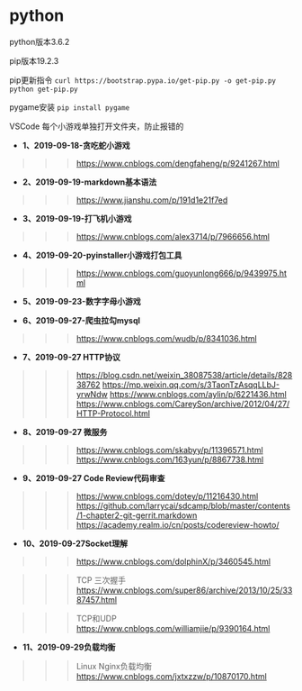 # python
python版本3.6.2

pip版本19.2.3

pip更新指令
`curl https://bootstrap.pypa.io/get-pip.py -o get-pip.py     python get-pip.py`

pygame安装  `pip install pygame` 

VSCode 每个小游戏单独打开文件夹，防止报错的

- **1、2019-09-18-贪吃蛇小游戏**
>>>https://www.cnblogs.com/dengfaheng/p/9241267.html

- **2、2019-09-19-markdown基本语法** 
>>>https://www.jianshu.com/p/191d1e21f7ed

- **3、2019-09-19-打飞机小游戏**
>>>https://www.cnblogs.com/alex3714/p/7966656.html

- **4、2019-09-20-pyinstaller小游戏打包工具**
>>>https://www.cnblogs.com/guoyunlong666/p/9439975.html

- **5、2019-09-23-数字字母小游戏**

- **6、2019-09-27-爬虫拉勾mysql** 
>>>https://www.cnblogs.com/wudb/p/8341036.html

- **7、2019-09-27 HTTP协议**
>>>https://blog.csdn.net/weixin_38087538/article/details/82838762
>>>https://mp.weixin.qq.com/s/3TaonTzAsqqLLbJ-yrwNdw
>>>https://www.cnblogs.com/aylin/p/6221436.html
>>>https://www.cnblogs.com/CareySon/archive/2012/04/27/HTTP-Protocol.html

- **8、2019-09-27 微服务**
>>>https://www.cnblogs.com/skabyy/p/11396571.html
>>>https://www.cnblogs.com/163yun/p/8867738.html

- **9、2019-09-27 Code Review代码审查**
>>>https://www.cnblogs.com/dotey/p/11216430.html
>>>https://github.com/larrycai/sdcamp/blob/master/contents/1-chapter2-git-gerrit.markdown
>>>https://academy.realm.io/cn/posts/codereview-howto/

- **10、2019-09-27Socket理解**
>>>https://www.cnblogs.com/dolphinX/p/3460545.html

>>>TCP 三次握手 https://www.cnblogs.com/super86/archive/2013/10/25/3387457.html

>>>TCP和UDP https://www.cnblogs.com/williamjie/p/9390164.html

- **11、2019-09-29负载均衡**
>>>Linux Nginx负载均衡  https://www.cnblogs.com/jxtxzzw/p/10870170.html



